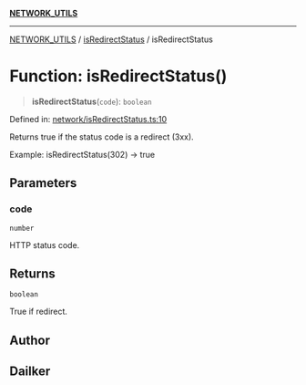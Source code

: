 [**NETWORK_UTILS**](../../README.md)

***

[NETWORK_UTILS](../../README.md) / [isRedirectStatus](../README.md) / isRedirectStatus

# Function: isRedirectStatus()

> **isRedirectStatus**(`code`): `boolean`

Defined in: [network/isRedirectStatus.ts:10](https://github.com/dailker/everyutil/blob/7c30ec40bbb398255a9be572db0a537e8bcb9c11/src/network/isRedirectStatus.ts#L10)

Returns true if the status code is a redirect (3xx).

Example: isRedirectStatus(302) → true

## Parameters

### code

`number`

HTTP status code.

## Returns

`boolean`

True if redirect.

## Author

## Dailker
